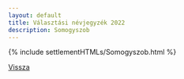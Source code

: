 ```yaml
---
layout: default
title: Választási névjegyzék 2022
description: Somogyszob
---
```


{% include settlementHTMLs/Somogyszob.html %}

[Vissza](./)